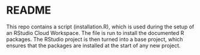 # README

This repo contains a script (installation.R), which is used during the 
setup of an RStudio Cloud Workspace. The file is run to install the documented
R packages. The RStudio project is then turned into a base project, which ensures
that the packages are installed at the start of any new project. 
